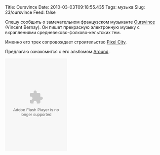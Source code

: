 Title: Oursvince
Date: 2010-03-03T09:18:55.435
Tags: музыка
Slug: 23/oursvince
Feed: false

<p>Спешу сообщить о замечательном французском музыканте <a href="http://www.oursvince.com/">Oursvince</a> (Vincent Bernay). Он пишет прекрасную электронную музыку с вкраплениями средневеково-фолково-кельтских тем.</p>
<p>Именно его трек сопровождает строительство <a href="http://www.youtube.com/watch?v=-d2-PtK4F6Y">Pixel City</a>.</p>
<p>Предлагаю ознакомится с его альбомом <a href="http://www.jamendo.com/en/album/8726">Around</a>.</p>
<p><object width="200" height="300" classid="clsid:d27cdb6e-ae6d-11cf-96b8-444553540000" codebase="http://fpdownload.macromedia.com/pub/shockwave/cabs/flash/swflash.cab#version=7,0,0,0" align="middle"><param name="allowScriptAccess" value="always" /><param name="wmode" value="transparent" /><param name="movie" value="http://widgets.jamendo.com/en/album/?album_id=8726&playertype=2008" /><param name="quality" value="high" /><param name="bgcolor" value="#FFFFFF" /><embed src="http://widgets.jamendo.com/en/album/?album_id=8726&playertype=2008" quality="high" wmode="transparent" bgcolor="#FFFFFF" width="200" height="300" align="middle" allowScriptAccess="always" type="application/x-shockwave-flash" pluginspage="http://www.macromedia.com/go/getflashplayer">&nbsp;</embed>&nbsp;</object></p>
